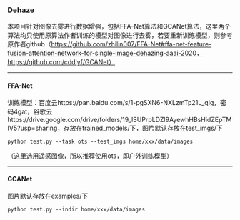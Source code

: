 ### Dehaze

本项目针对图像去雾进行数据增强，包括FFA-Net算法和GCANet算法，这里两个算法均只使用原算法作者训练的模型对图像进行去雾，若要重新训练模型，则参考原作者github（https://github.com/zhilin007/FFA-Net#ffa-net-feature-fusion-attention-network-for-single-image-dehazing-aaai-2020，https://github.com/cddlyf/GCANet）

------

#### FFA-Net

训练模型：百度云https://pan.baidu.com/s/1-pgSXN6-NXLzmTp21L_qIg，密码4gat，谷歌云https://drive.google.com/drive/folders/19_lSUPrpLDZl9AyewhHBsHidZEpTMIV5?usp=sharing，存放在trained_models/下，图片默认存放在test_imgs/下

```
python test.py --task ots --test_imgs home/xxx/data/images
```

（这里选用遥感图像，所以推荐使用ots，即户外训练模型）

------

#### GCANet

图片默认存放在examples/下

```
python test.py --indir home/xxx/data/images
```

